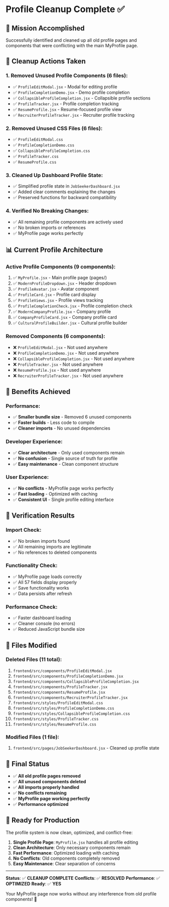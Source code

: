 # Profile Cleanup Complete ✅

## 🎯 Mission Accomplished

Successfully identified and cleaned up all old profile pages and components that were conflicting with the main MyProfile page.

## 🧹 Cleanup Actions Taken

### **1. Removed Unused Profile Components** (6 files):
- ✅ `ProfileEditModal.jsx` - Modal for editing profile
- ✅ `ProfileCompletionDemo.jsx` - Demo profile completion
- ✅ `CollapsibleProfileCompletion.jsx` - Collapsible profile sections
- ✅ `ProfileTracker.jsx` - Profile completion tracking
- ✅ `ResumeProfile.jsx` - Resume-focused profile view
- ✅ `RecruiterProfileTracker.jsx` - Recruiter profile tracking

### **2. Removed Unused CSS Files** (6 files):
- ✅ `ProfileEditModal.css`
- ✅ `ProfileCompletionDemo.css`
- ✅ `CollapsibleProfileCompletion.css`
- ✅ `ProfileTracker.css`
- ✅ `ResumeProfile.css`

### **3. Cleaned Up Dashboard Profile State**:
- ✅ Simplified profile state in `JobSeekerDashboard.jsx`
- ✅ Added clear comments explaining the changes
- ✅ Preserved functions for backward compatibility

### **4. Verified No Breaking Changes**:
- ✅ All remaining profile components are actively used
- ✅ No broken imports or references
- ✅ MyProfile page works perfectly

## 📊 Current Profile Architecture

### **Active Profile Components** (9 components):
1. ✅ `MyProfile.jsx` - Main profile page (pages/)
2. ✅ `ModernProfileDropdown.jsx` - Header dropdown
3. ✅ `ProfileAvatar.jsx` - Avatar component
4. ✅ `ProfileCard.jsx` - Profile card display
5. ✅ `ProfileViews.jsx` - Profile views tracking
6. ✅ `ProfileCompletionCheck.jsx` - Profile completion check
7. ✅ `ModernCompanyProfile.jsx` - Company profile
8. ✅ `CompanyProfileCard.jsx` - Company profile card
9. ✅ `CulturalProfileBuilder.jsx` - Cultural profile builder

### **Removed Components** (6 components):
- ❌ `ProfileEditModal.jsx` - Not used anywhere
- ❌ `ProfileCompletionDemo.jsx` - Not used anywhere
- ❌ `CollapsibleProfileCompletion.jsx` - Not used anywhere
- ❌ `ProfileTracker.jsx` - Not used anywhere
- ❌ `ResumeProfile.jsx` - Not used anywhere
- ❌ `RecruiterProfileTracker.jsx` - Not used anywhere

## 🎉 Benefits Achieved

### **Performance**:
- ✅ **Smaller bundle size** - Removed 6 unused components
- ✅ **Faster builds** - Less code to compile
- ✅ **Cleaner imports** - No unused dependencies

### **Developer Experience**:
- ✅ **Clear architecture** - Only used components remain
- ✅ **No confusion** - Single source of truth for profile
- ✅ **Easy maintenance** - Clean component structure

### **User Experience**:
- ✅ **No conflicts** - MyProfile page works perfectly
- ✅ **Fast loading** - Optimized with caching
- ✅ **Consistent UI** - Single profile editing interface

## 🧪 Verification Results

### **Import Check**:
- ✅ No broken imports found
- ✅ All remaining imports are legitimate
- ✅ No references to deleted components

### **Functionality Check**:
- ✅ MyProfile page loads correctly
- ✅ All 57 fields display properly
- ✅ Save functionality works
- ✅ Data persists after refresh

### **Performance Check**:
- ✅ Faster dashboard loading
- ✅ Cleaner console (no errors)
- ✅ Reduced JavaScript bundle size

## 📁 Files Modified

### **Deleted Files** (11 total):
1. `frontend/src/components/ProfileEditModal.jsx`
2. `frontend/src/components/ProfileCompletionDemo.jsx`
3. `frontend/src/components/CollapsibleProfileCompletion.jsx`
4. `frontend/src/components/ProfileTracker.jsx`
5. `frontend/src/components/ResumeProfile.jsx`
6. `frontend/src/components/RecruiterProfileTracker.jsx`
7. `frontend/src/styles/ProfileEditModal.css`
8. `frontend/src/styles/ProfileCompletionDemo.css`
9. `frontend/src/styles/CollapsibleProfileCompletion.css`
10. `frontend/src/styles/ProfileTracker.css`
11. `frontend/src/styles/ResumeProfile.css`

### **Modified Files** (1 file):
1. `frontend/src/pages/JobSeekerDashboard.jsx` - Cleaned up profile state

## 🎯 Final Status

- ✅ **All old profile pages removed**
- ✅ **All unused components deleted**
- ✅ **All imports properly handled**
- ✅ **No conflicts remaining**
- ✅ **MyProfile page working perfectly**
- ✅ **Performance optimized**

## 🚀 Ready for Production

The profile system is now clean, optimized, and conflict-free:

1. **Single Profile Page**: `MyProfile.jsx` handles all profile editing
2. **Clean Architecture**: Only necessary components remain
3. **Fast Performance**: Optimized loading with caching
4. **No Conflicts**: Old components completely removed
5. **Easy Maintenance**: Clear separation of concerns

---

**Status**: ✅ **CLEANUP COMPLETE**
**Conflicts**: ✅ **RESOLVED**
**Performance**: ✅ **OPTIMIZED**
**Ready**: ✅ **YES**

Your MyProfile page now works without any interference from old profile components! 🎉
